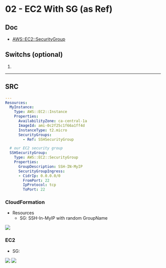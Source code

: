 # 02 - EC2 With SG (as Ref)

## Doc
* [AWS::EC2::SecurityGroup](https://docs.aws.amazon.com/AWSCloudFormation/latest/UserGuide/aws-properties-ec2-security-group.html#aws-properties-ec2-security-group--examples)

## Switchs (optional)
1. 

---

## SRC
````yaml
---
Resources:
  MyInstance:
    Type: AWS::EC2::Instance
    Properties:
      AvailabilityZone: ca-central-1a
      ImageId: ami-0c2f25c1f66a1ff4d
      InstanceType: t2.micro
      SecurityGroups:
        - Ref: SSHSecurityGroup

  # our EC2 security group
  SSHSecurityGroup:
    Type: AWS::EC2::SecurityGroup
    Properties:
      GroupDescription: SSH-IN-MyIP
      SecurityGroupIngress:
      - CidrIp: 0.0.0.0/0
        FromPort: 22
        IpProtocol: tcp
        ToPort: 22
````

### CloudFormation
* Resources 
    * SG: SSH-In-MyIP with random GroupName
    
[<img src="https://i.imgur.com/V5hICVi.png">](https://i.imgur.com/V5hICVi.png)

### EC2
* SG: 

[<img src="https://i.imgur.com/TCsO77X.png">](https://i.imgur.com/TCsO77X.png)
[<img src="https://i.imgur.com/RzkzLTL.png">](https://i.imgur.com/RzkzLTL.png)
